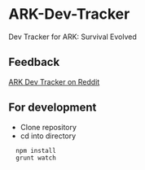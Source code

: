 # ARK-Dev-Tracker
Dev Tracker for ARK: Survival Evolved

## Feedback
[ARK Dev Tracker on Reddit](https://www.reddit.com/r/playark/comments/3blzar/ark_dev_tracker/)

## For development
* Clone repository
* cd into directory

```javascript
  npm install
  grunt watch
```
